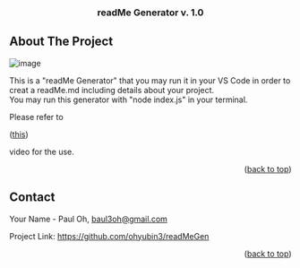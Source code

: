 
<a name="readme-top"></a>




<h3 align="center">readMe Generator v. 1.0</h3>





<!-- ABOUT THE PROJECT -->
## About The Project

![image](https://user-images.githubusercontent.com/111654603/191885865-7ba2b4bf-1d0f-4d85-b654-32e32366aa6f.png)


This is a "readMe Generator" that you may run it in your VS Code in order to creat a readMe.md including details about your project.  
You may run this generator with "node index.js" in your terminal.

Please refer to <p>(<a href="[#readme-top](https://drive.google.com/file/d/1_r06NBvAz2pY5t-uCWThvgw6xYDb131d/view)">this</a>)</p> video for the use.



<p align="right">(<a href="#readme-top">back to top</a>)</p>








<!-- CONTACT -->
## Contact

Your Name - Paul Oh, baul3oh@gmail.com

Project Link: https://github.com/ohyubin3/readMeGen


<p align="right">(<a href="#readme-top">back to top</a>)</p>

